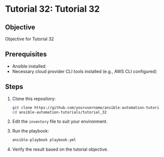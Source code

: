 # Tutorial 32: Tutorial 32

## Objective
Objective for Tutorial 32

## Prerequisites
- Ansible installed
- Necessary cloud provider CLI tools installed (e.g., AWS CLI configured)

## Steps
1. Clone this repository:
   ```bash
   git clone https://github.com/yourusername/ansible-automation-tutorials.git
   cd ansible-automation-tutorials/tutorial_32
   ```

2. Edit the `inventory` file to suit your environment.

3. Run the playbook:
   ```bash
   ansible-playbook playbook.yml
   ```

4. Verify the result based on the tutorial objective.
